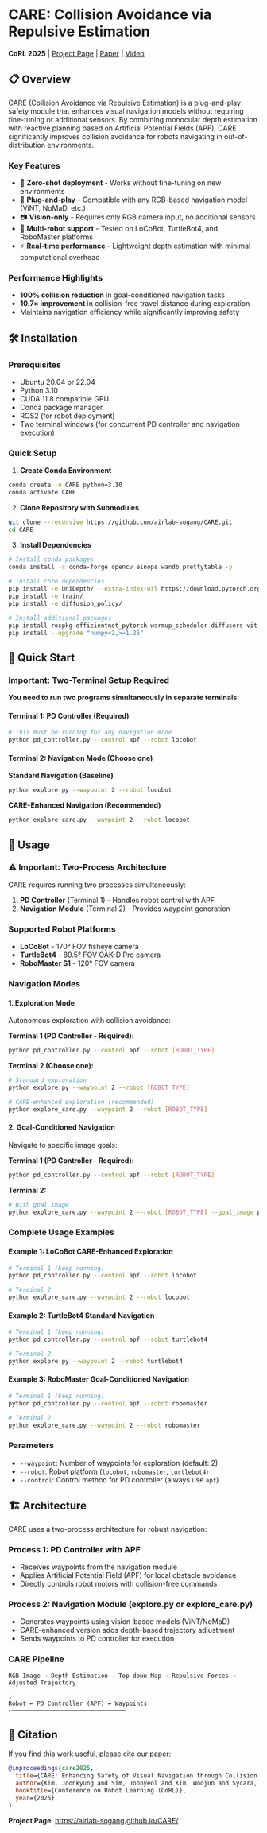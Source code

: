 # CARE: Collision Avoidance via Repulsive Estimation

**CoRL 2025** | [Project Page](https://airlab-sogang.github.io/CARE/) | [Paper](link-to-paper) | [Video](link-to-video)

## 📋 Overview

CARE (Collision Avoidance via Repulsive Estimation) is a plug-and-play safety module that enhances visual navigation models without requiring fine-tuning or additional sensors. By combining monocular depth estimation with reactive planning based on Artificial Potential Fields (APF), CARE significantly improves collision avoidance for robots navigating in out-of-distribution environments.

### Key Features
- 🚀 **Zero-shot deployment** - Works without fine-tuning on new environments
- 🔌 **Plug-and-play** - Compatible with any RGB-based navigation model (ViNT, NoMaD, etc.)
- 📷 **Vision-only** - Requires only RGB camera input, no additional sensors
- 🤖 **Multi-robot support** - Tested on LoCoBot, TurtleBot4, and RoboMaster platforms
- ⚡ **Real-time performance** - Lightweight depth estimation with minimal computational overhead

### Performance Highlights
- **100% collision reduction** in goal-conditioned navigation tasks
- **10.7× improvement** in collision-free travel distance during exploration
- Maintains navigation efficiency while significantly improving safety

## 🛠️ Installation

### Prerequisites
- Ubuntu 20.04 or 22.04
- Python 3.10
- CUDA 11.8 compatible GPU
- Conda package manager
- ROS2 (for robot deployment)
- Two terminal windows (for concurrent PD controller and navigation execution)

### Quick Setup

1. **Create Conda Environment**
```bash
conda create -n CARE python=3.10
conda activate CARE
```

2. **Clone Repository with Submodules**
```bash
git clone --recursive https://github.com/airlab-sogang/CARE.git
cd CARE
```

3. **Install Dependencies**
```bash
# Install conda packages
conda install -c conda-forge opencv einops wandb prettytable -y
              
# Install core dependencies
pip install -e UniDepth/ --extra-index-url https://download.pytorch.org/whl/cu118
pip install -e train/
pip install -e diffusion_policy/

# Install additional packages
pip install rospkg efficientnet_pytorch warmup_scheduler diffusers vit-pytorch
pip install --upgrade "numpy<2,>=1.26"
```

## 🚀 Quick Start

### Important: Two-Terminal Setup Required
**You need to run two programs simultaneously in separate terminals:**

#### Terminal 1: PD Controller (Required)
```bash
# This must be running for any navigation mode
python pd_controller.py --control apf --robot locobot
```

#### Terminal 2: Navigation Mode (Choose one)

**Standard Navigation (Baseline)**
```bash
python explore.py --waypoint 2 --robot locobot
```

**CARE-Enhanced Navigation (Recommended)**
```bash
python explore_care.py --waypoint 2 --robot locobot
```

## 📖 Usage

### ⚠️ Important: Two-Process Architecture
CARE requires running two processes simultaneously:
1. **PD Controller** (Terminal 1) - Handles robot control with APF
2. **Navigation Module** (Terminal 2) - Provides waypoint generation

### Supported Robot Platforms
- **LoCoBot** - 170° FOV fisheye camera
- **TurtleBot4** - 89.5° FOV OAK-D Pro camera
- **RoboMaster S1** - 120° FOV camera

### Navigation Modes

#### 1. Exploration Mode
Autonomous exploration with collision avoidance:

**Terminal 1 (PD Controller - Required):**
```bash
python pd_controller.py --control apf --robot [ROBOT_TYPE]
```

**Terminal 2 (Choose one):**
```bash
# Standard exploration
python explore.py --waypoint 2 --robot [ROBOT_TYPE]

# CARE-enhanced exploration (recommended)
python explore_care.py --waypoint 2 --robot [ROBOT_TYPE]
```

#### 2. Goal-Conditioned Navigation
Navigate to specific image goals:

**Terminal 1 (PD Controller - Required):**
```bash
python pd_controller.py --control apf --robot [ROBOT_TYPE]
```

**Terminal 2:**
```bash
# With goal image
python explore_care.py --waypoint 2 --robot [ROBOT_TYPE] --goal_image path/to/goal.jpg
```

### Complete Usage Examples

#### Example 1: LoCoBot CARE-Enhanced Exploration
```bash
# Terminal 1 (keep running)
python pd_controller.py --control apf --robot locobot

# Terminal 2
python explore_care.py --waypoint 2 --robot locobot
```

#### Example 2: TurtleBot4 Standard Navigation
```bash
# Terminal 1 (keep running)
python pd_controller.py --control apf --robot turtlebot4

# Terminal 2
python explore.py --waypoint 2 --robot turtlebot4
```

#### Example 3: RoboMaster Goal-Conditioned Navigation
```bash
# Terminal 1 (keep running)
python pd_controller.py --control apf --robot robomaster

# Terminal 2
python explore_care.py --waypoint 2 --robot robomaster
```

### Parameters
- `--waypoint`: Number of waypoints for exploration (default: 2)
- `--robot`: Robot platform (`locobot`, `robomaster`, `turtlebot4`)
- `--control`: Control method for PD controller (always use `apf`)

## 🏗️ Architecture

CARE uses a two-process architecture for robust navigation:

### Process 1: PD Controller with APF
- Receives waypoints from the navigation module
- Applies Artificial Potential Field (APF) for local obstacle avoidance
- Directly controls robot motors with collision-free commands

### Process 2: Navigation Module (explore.py or explore_care.py)
- Generates waypoints using vision-based models (ViNT/NoMaD)
- CARE-enhanced version adds depth-based trajectory adjustment
- Sends waypoints to PD controller for execution

### CARE Pipeline
```
RGB Image → Depth Estimation → Top-down Map → Repulsive Forces → Adjusted Trajectory
                                                                            ↓
Robot ← PD Controller (APF) ← Waypoints ←────────────────────────────────
```

## 📝 Citation

If you find this work useful, please cite our paper:

```bibtex
@inproceedings{care2025,
  title={CARE: Enhancing Safety of Visual Navigation through Collision Avoidance via Repulsive Estimation},
  author={Kim, Joonkyung and Sim, Joonyeol and Kim, Woojun and Sycara, Katia and Nam, Changjoo},
  booktitle={Conference on Robot Learning (CoRL)},
  year={2025}
}
```

**Project Page**: https://airlab-sogang.github.io/CARE/